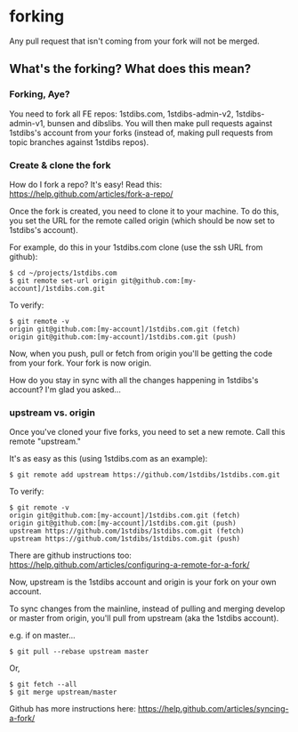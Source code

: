 # forking

Any pull request that isn't coming from your fork will not be merged. 

## What's the forking? What does this mean? 

### Forking, Aye?
You need to fork all FE repos: 1stdibs.com, 1stdibs-admin-v2, 1stdibs-admin-v1, bunsen and dibslibs. You will then make pull requests against 1stdibs's account from your forks (instead of, making pull requests from topic branches against 1stdibs repos).

### Create & clone the fork
How do I fork a repo? It's easy! Read this: https://help.github.com/articles/fork-a-repo/

Once the fork is created, you need to clone it to your machine. To do this, you set the URL for the remote called origin (which should be now set to 1stdibs's account).

For example, do this in your 1stdibs.com clone (use the ssh URL from github):
```
$ cd ~/projects/1stdibs.com
$ git remote set-url origin git@github.com:[my-account]/1stdibs.com.git
```

To verify:
```
$ git remote -v
origin git@github.com:[my-account]/1stdibs.com.git (fetch)
origin git@github.com:[my-account]/1stdibs.com.git (push)
```

Now, when you push, pull or fetch from origin you'll be getting the code from your fork. Your fork is now origin.

How do you stay in sync with all the changes happening in 1stdibs's account? I'm glad you asked...

### upstream vs. origin
Once you've cloned your five forks, you need to set a new remote. Call this remote "upstream."

It's as easy as this (using 1stdibs.com as an example):
```
$ git remote add upstream https://github.com/1stdibs/1stdibs.com.git
```

To verify:
```
$ git remote -v
origin git@github.com:[my-account]/1stdibs.com.git (fetch)
origin git@github.com:[my-account]/1stdibs.com.git (push)
upstream https://github.com/1stdibs/1stdibs.com.git (fetch)
upstream https://github.com/1stdibs/1stdibs.com.git (push)
```

There are github instructions too: https://help.github.com/articles/configuring-a-remote-for-a-fork/ 

Now, upstream is the 1stdibs account and origin is your fork on your own account.

To sync changes from the mainline, instead of pulling and merging develop or master from origin, you'll pull from upstream (aka the 1stdibs account). 

e.g. if on master...
```
$ git pull --rebase upstream master
```

Or,
```
$ git fetch --all
$ git merge upstream/master
```

Github has more instructions here: https://help.github.com/articles/syncing-a-fork/
